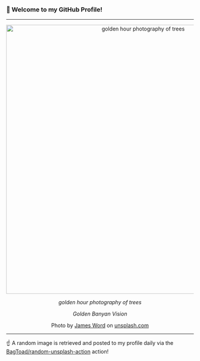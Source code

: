 ### 👋 Welcome to my GitHub Profile!

----

<div align="center">
  <img width="720" src="https://images.unsplash.com/photo-1527376219784-6a8fd98a35de?crop=entropy&cs=tinysrgb&fit=max&fm=jpg&ixid=M3w1NTI0OTR8MHwxfHJhbmRvbXx8fHx8fHx8fDE3MTQ4ODkzMTN8&ixlib=rb-4.0.3&q=80&w=1080" alt="golden hour photography of trees">
  
  <em>golden hour photography of trees</em>
  
  <em>Golden Banyan Vision</em>
  
  Photo by [James Word](null) on [unsplash.com](https://unsplash.com/)
</div>

----

☝️ A random image is retrieved and posted to my profile daily via the [BagToad/random-unsplash-action](https://github.com/BagToad/random-unsplash-action) action!
